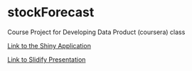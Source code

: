 stockForecast
=============

Course Project for Developing Data Product (coursera) class

[Link to the Shiny Application](http://mike-chu.shinyapps.io/stockForecast/)

[Link to Slidify Presentation](http://mike-chu.github.io/stockForecast/)

